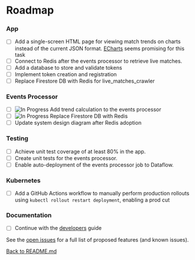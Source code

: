 # Roadmap

### App
- [ ] Add a single-screen HTML page for viewing match trends on charts 
  instead of the current JSON format. [ECharts](https://echarts.apache.org/) 
  seems promising for this task
- [ ] Connect to Redis after the events processor to retrieve live matches.
- [ ] Add a database to store and validate tokens
- [ ] Implement token creation and registration
- [ ] Replace Firestore DB with Redis for live_matches_crawler

### Events Processor
- [ ] ![In Progress][in-progress-badge] Add trend calculation to the events processor 
- [ ] ![In Progress][in-progress-badge] Replace Firestore DB with Redis
- [ ] Update system design diagram after Redis adoption

### Testing
- [ ] Achieve unit test coverage of at least 80% in the app.
- [ ] Create unit tests for the events processor.
- [ ] Enable auto-deployment of the events processor job to Dataflow.

### Kubernetes
- [ ] Add a GitHub Actions workflow to manually perform production rollouts 
using ```kubectl rollout restart deployment```, enabling a prod cut

### Documentation
- [ ] Continue with the [developers](DEVELOPERS.md) guide


See the [open issues](https://github.com/data-mission/dota2-cast-assist/issues) for a full list of proposed features (and known issues).

[Back to README.md](README.md)

[in-progress-badge]: https://img.shields.io/badge/In%20Progress-brightgreen?style=flat-square
